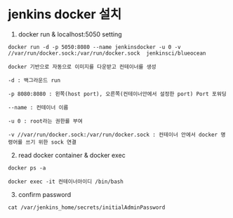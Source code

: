 
# jenkins docker 설치

1. docker run & localhost:5050 setting

`docker run -d -p 5050:8080 --name jenkinsdocker -u 0 -v //var/run/docker.sock:/var/run/docker.sock  jenkinsci/blueocean`

```text
docker 기반으로 자동으로 이미지를 다운받고 컨테이너를 생성

-d : 백그라운드 run

-p 8080:8080 : 왼쪽(host port), 오른쪽(컨테이너안에서 설정한 port) Port 포워딩

--name : 컨테이너 이름

-u 0 : root라는 권한를 부여

-v //var/run/docker.sock:/var/run/docker.sock : 컨테이너 안에서 docker 명령어를 쓰기 위한 sock 연결
```



2. read docker container & docker exec

`docker ps -a`

`docker exec -it 컨테이너아이디 /bin/bash`


3. confirm password

`cat /var/jenkins_home/secrets/initialAdminPassword`
